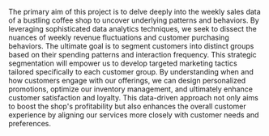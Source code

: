 The primary aim of this project is to delve deeply into the weekly sales data of a bustling coffee shop to uncover underlying patterns and behaviors. By leveraging sophisticated data analytics techniques, we seek to dissect the nuances of weekly revenue fluctuations and customer purchasing behaviors. The ultimate goal is to segment customers into distinct groups based on their spending patterns and interaction frequency. This strategic segmentation will empower us to develop targeted marketing tactics tailored specifically to each customer group. By understanding when and how customers engage with our offerings, we can design personalized promotions, optimize our inventory management, and ultimately enhance customer satisfaction and loyalty. This data-driven approach not only aims to boost the shop's profitability but also enhances the overall customer experience by aligning our services more closely with customer needs and preferences.
